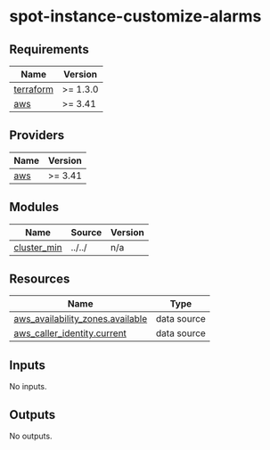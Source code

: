 # spot-instance-customize-alarms

<!-- BEGINNING OF PRE-COMMIT-TERRAFORM DOCS HOOK -->
## Requirements

| Name | Version |
|------|---------|
| <a name="requirement_terraform"></a> [terraform](#requirement\_terraform) | >= 1.3.0 |
| <a name="requirement_aws"></a> [aws](#requirement\_aws) | >= 3.41 |

## Providers

| Name | Version |
|------|---------|
| <a name="provider_aws"></a> [aws](#provider\_aws) | >= 3.41 |

## Modules

| Name | Source | Version |
|------|--------|---------|
| <a name="module_cluster_min"></a> [cluster\_min](#module\_cluster\_min) | ../../ | n/a |

## Resources

| Name | Type |
|------|------|
| [aws_availability_zones.available](https://registry.terraform.io/providers/hashicorp/aws/latest/docs/data-sources/availability_zones) | data source |
| [aws_caller_identity.current](https://registry.terraform.io/providers/hashicorp/aws/latest/docs/data-sources/caller_identity) | data source |

## Inputs

No inputs.

## Outputs

No outputs.
<!-- END OF PRE-COMMIT-TERRAFORM DOCS HOOK -->
